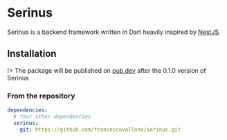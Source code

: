 # Serinus

Serinus is a backend framework written in Dart heavily inspired by [NestJS](https://nestjs.com/).

## Installation

!> The package will be published on [pub.dev](https://pub.dev) after the 0.1.0 version of Serinus

### From the repository

```yaml
dependencies:
  # Your other dependencies
  serinus:
    git: https://github.com/francescovallone/serinus.git
```
